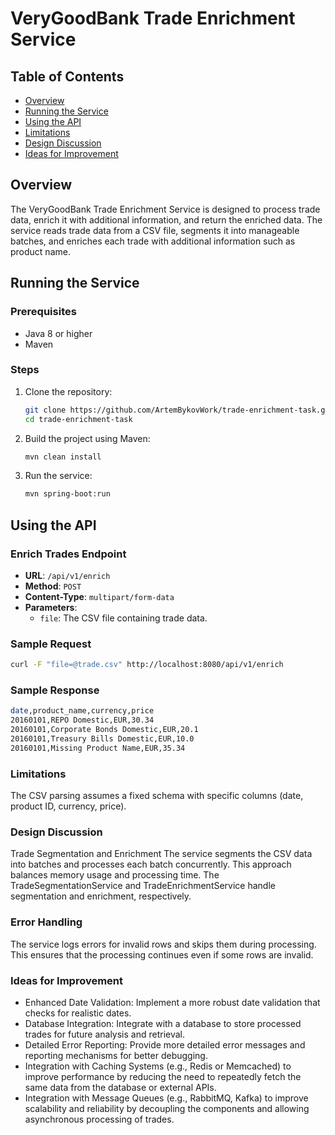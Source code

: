 # VeryGoodBank Trade Enrichment Service

## Table of Contents
- [Overview](#overview)
- [Running the Service](#running-the-service)
- [Using the API](#using-the-api)
- [Limitations](#limitations)
- [Design Discussion](#design-discussion)
- [Ideas for Improvement](#ideas-for-improvement)

## Overview
The VeryGoodBank Trade Enrichment Service is designed to process trade data, enrich it with additional information, and return the enriched data. The service reads trade data from a CSV file, segments it into manageable batches, and enriches each trade with additional information such as product name.

## Running the Service

### Prerequisites
- Java 8 or higher
- Maven

### Steps
1. Clone the repository:
    ```bash
    git clone https://github.com/ArtemBykovWork/trade-enrichment-task.git
    cd trade-enrichment-task
    ```

2. Build the project using Maven:
    ```bash
    mvn clean install
    ```

3. Run the service:
    ```bash
    mvn spring-boot:run
    ```

## Using the API

### Enrich Trades Endpoint
- **URL**: `/api/v1/enrich`
- **Method**: `POST`
- **Content-Type**: `multipart/form-data`
- **Parameters**:
    - `file`: The CSV file containing trade data.

### Sample Request
```bash
curl -F "file=@trade.csv" http://localhost:8080/api/v1/enrich
```
### Sample Response
```bash
date,product_name,currency,price
20160101,REPO Domestic,EUR,30.34
20160101,Corporate Bonds Domestic,EUR,20.1
20160101,Treasury Bills Domestic,EUR,10.0
20160101,Missing Product Name,EUR,35.34
```

### Limitations
The CSV parsing assumes a fixed schema with specific columns (date, product ID, currency, price).

### Design Discussion
Trade Segmentation and Enrichment
The service segments the CSV data into batches and processes each batch concurrently. This approach balances memory usage and processing time. The TradeSegmentationService and TradeEnrichmentService handle segmentation and enrichment, respectively.

### Error Handling
The service logs errors for invalid rows and skips them during processing. This ensures that the processing continues even if some rows are invalid.

### Ideas for Improvement
- Enhanced Date Validation: Implement a more robust date validation that checks for realistic dates.
- Database Integration: Integrate with a database to store processed trades for future analysis and retrieval.
- Detailed Error Reporting: Provide more detailed error messages and reporting mechanisms for better debugging.
- Integration with Caching Systems (e.g., Redis or Memcached) to improve performance by reducing the need to repeatedly fetch the same data from the database or external APIs.
- Integration with Message Queues (e.g., RabbitMQ, Kafka) to improve scalability and reliability by decoupling the components and allowing asynchronous processing of trades.